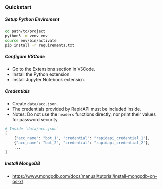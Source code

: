 ### Quickstart

##### Setup Python Enviroment
```bash
cd path/to/project
python3 -m venv env
source env/bin/activate
pip install -r requirements.txt
```

##### Configure VSCode
- Go to the Extensions section in VSCode.
- Install the Python extension.
- Install Jupyter Notebook extension.


##### Credentials
- Create `data/acc.json`.
- The credentials provided by RapidAPI must be included inside.
- Notes: Do not use the `headers` functions directly, nor print their values for password security.
```python
# Inside `data/acc.json`
[
    {"acc_name": "bot_1", "credential": "rapidapi_credential_1"},
    {"acc_name": "bot_2", "credential": "rapidapi_credential_2"},
    ...
]
```

##### Install MongoDB
- https://www.mongodb.com/docs/manual/tutorial/install-mongodb-on-os-x/


